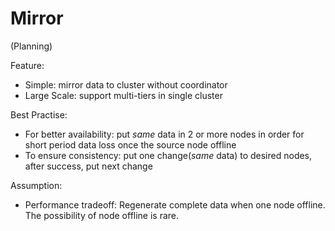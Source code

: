 # Mirror

(Planning)

Feature:

* Simple: mirror data to cluster without coordinator
* Large Scale: support multi-tiers in single cluster

Best Practise:

* For better availability: put *same* data in 2 or more nodes in order for short period data loss once the source node
  offline
* To ensure consistency: put one change(*same* data) to desired nodes, after success, put next change

Assumption:

* Performance tradeoff: Regenerate complete data when one node offline. The possibility of node offline is rare.
